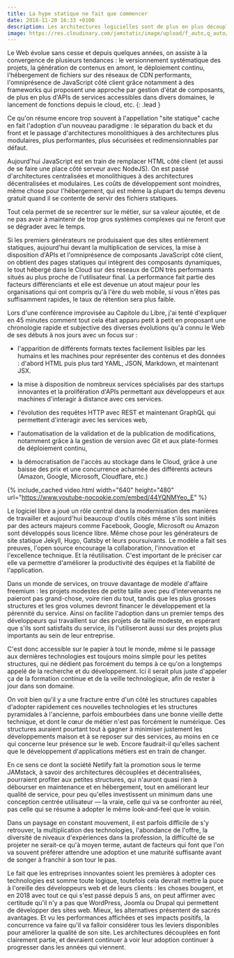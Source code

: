 ```yaml
---
title: La hype statique ne fait que commencer
date: 2018-11-20 16:33 +0100
description: Les architectures logicielles sont de plus en plus découplées et modulaires, et permettent de générer des applications web performantes à moindre coût.
image: https://res.cloudinary.com/jamstatic/image/upload/f_auto,q_auto/v1542901110/hype-statique.png
---
```


Le Web évolue sans cesse et depuis quelques années, on assiste à la convergence
de plusieurs tendances : le versionnement systématique des projets, la
génération de contenus en amont, le déploiement continu,  l'hébergement de
fichiers sur des réseaux de CDN performants, l'omniprésence de JavaScript côté
client grâce notamment à des frameworks qui proposent une approche par gestion
d'état de composants, de plus en plus d'APIs de services accessibles dans divers
domaines, le lancement de fonctions depuis le cloud, etc.
{: .lead }

Ce qu'on résume encore trop souvent à l'appellation "site statique" cache en
fait l'adoption d'un nouveau paradigme : le séparation du back et du front et le
passage d'architectures monolithiques à des architectures plus modulaires, plus
performantes, plus sécurisées et redimensionnables par défaut.

Aujourd'hui JavaScript est en train de remplacer HTML côté client (et aussi de
se faire une place côté serveur avec NodeJS). On est passé d'architectures
centralisées et monolithiques à des architectures décentralisées et modulaires.
Les coûts de développement sont moindres, même chose pour l'hébergement, qui est
même la plupart du temps devenu gratuit quand il se contente de servir des
fichiers statiques.

Tout cela permet de se recentrer sur le métier, sur sa valeur ajoutée, 
et de ne pas avoir à maintenir de trop gros systèmes complexes qui
ne feront que se dégrader avec le temps.

Si les premiers générateurs ne produisaient que des sites entièrement statiques,
aujourd'hui devant la multiplication de services, la mise à disposition d'APIs
et l'omniprésence de composants JavaScript côté client, on obtient des pages statiques
qui intègrent des composants dynamiques, le tout hébergé dans le Cloud sur des
réseaux de CDN très performants situés au plus proche de l'utilisateur final. 
La performance fait partie des facteurs différenciants et elle est devenue un atout
majeur pour les organisations qui ont compris qu'à l'ère du web mobile, si vous
n'êtes pas suffisamment rapides, le taux de rétention sera plus faible.

Lors d'une conférence improvisée au Capitole du Libre, j'ai tenté d'expliquer en 45 minutes
comment tout cela était apparu petit à petit en proposant une chronologie rapide
et subjective des diverses évolutions qu'à connu le Web de ses débuts à nos jours avec
un focus sur :

 - l'apparition de différents formats textes facilement lisibles par les humains
   et les machines pour représenter des contenus et des données : d'abord HTML
   puis plus tard YAML, JSON, Markdown, et maintenant JSX.

 - la mise à disposition de nombreux services spécialisés par des startups
   innovantes et la prolifération d'APIs permettant aux développeurs et aux
   machines d'interagir à distance avec ces services.

 - l'évolution des requêtes HTTP avec REST et maintenant GraphQL qui permettent
   d'interagir avec les services web,

 - l'automatisation de la validation et de la publication de modifications,
   notamment grâce à la gestion de version avec Git et aux plate-formes de déploiement
   continu,

 - la démocratisation de l'accès au stockage dans le Cloud, grâce à une
   baisse des prix et une concurrence acharnée des différents acteurs (Amazon,
   Google, Microsoft, Cloudflare, etc.)

{% include_cached video.html width="640" height="480"
url="https://www.youtube-nocookie.com/embed/44YQNMYeo_E" %}

Le logiciel libre a joué un rôle central dans la modernisation des manières de
travailler et aujourd'hui beaucoup d'outils cités même s'ils sont initiés par
des acteurs majeurs comme Facebook, Google, Microsoft ou Amazon sont développés
sous licence libre. Même chose pour les générateurs de site statique Jekyll,
Hugo, Gatsby et leurs poursuivants. Le modèle a fait ses preuves, l'open source
encourage la collaboration, l'innovation et l'excellence technique. 
Et la réutilisation. C'est important de le préciser car elle va permettre 
d'améliorer la productivité des équipes et la fiabilité de l'application.

Dans un monde de services, on trouve davantage de modèle d'affaire freemium :
les projets modestes de petite taille avec peu d'intervenants ne paieront pas
grand-chose, voire rien du tout, tandis que les plus grosses structures et les
gros volumes devront financer le développement et la pérennité du service. Ainsi
on facilite l'adoption dans un premier temps des développeurs qui travaillent
sur des projets de taille modeste, en espérant que s'ils sont satisfaits du
service, ils l'utiliseront aussi sur des projets plus importants au sein de leur
entreprise.

C'est donc accessible sur le papier à tout le monde, même si le passage aux
dernières technologies est toujours moins simple pour les petites structures,
qui ne dédient pas forcément du temps à ce qu'on a longtemps appelé de la
recherche et du développement. Ici il serait plus juste d'appeler ça de la
formation continue et de la veille technologique, afin de rester à jour dans son
domaine.

On voit bien qu'il y a une fracture entre d'un côté les structures capables
d'adopter rapidement ces nouvelles technologies et les structures pyramidales à
l'ancienne, parfois embourbées dans une bonne vieille dette technique, et dont le
cœur de métier n'est pas forcément le numérique. Ces structures auraient
pourtant tout à gagner à minimiser justement les développements maison et à se
reposer sur des services, au moins en ce qui concerne leur présence sur le web.
Encore faudrait-il qu'elles sachent que le développement d'applications métiers
est en train de changer.

En ce sens ce dont la société Netlify fait la promotion sous le terme JAMstack, à
savoir des architectures découplées et décentralisées, pourraient profiter aux
petites structures, qui n'auront quasi rien à débourser en maintenance et en
hébergement, tout en améliorant leur qualité de service, pour peu qu'elles
investissent un minimum dans une conception centrée utilisateur — la vraie, 
celle qui va se confronter au réel, pas celle qui se résume à adopter 
le même look-and-feel que le voisin.

Dans un paysage en constant mouvement, il est parfois difficile de s'y
retrouver, la multiplication des technologies, l'abondance de l'offre, la
diversité de niveaux d'expériences dans la profession, la difficulté de se projeter ne serait-ce
qu'à moyen terme, autant de facteurs qui font que l'on va souvent préférer attendre une
adoption et une maturité suffisante avant de songer à franchir à son tour le pas.

Le fait que les entreprises innovantes soient les premières à adopter ces
technologies est somme toute logique, toutefois cela devrait mettre la puce à l'oreille des
développeurs web et de leurs clients : les choses bougent, et en 2018 avec tout
ce qui s'est passé depuis 5 ans, on peut affirmer avec certitude qu'il n'y
a pas que WordPress, Joomla ou Drupal qui permettent de développer des sites web. 
Mieux, les alternatives présentent de sacrés avantages. Et vu les performances affichées et ses impacts positifs, la concurrence va
faire qu'il va falloir considérer tous les leviers disponibles pour améliorer la qualité de son site. 
Les architectures découplées en font clairement partie, et devraient continuer à voir leur adoption continuer à progresser dans les années qui viennent.

